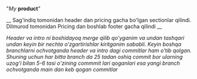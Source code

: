 "*My* **product**"

__ Sag'indiq tomonidan header dan pricing gacha bo'lgan sectionlar qilindi.
Dilmurod tomonidan Pricing dan boshlab footer gacha qilindi __



_Header va intro ni boshidayoq merge qilib qo'yganim
va undan tashqari undan keyin bir nechta o'zgartirishlar kiritganim sababli. Keyin boshqa branchlarni ochvotganda header va intro dagi commitlar
ham o'tib qolgan. Shuning uchun har bitta branch da 25 tadan oshiq commit bor
ularning uzog'i bilan 5-6 tasi o'zining commmit lari 
qoganlari esa yangi branch ochvotganda main dan keb qogan commitlar_

